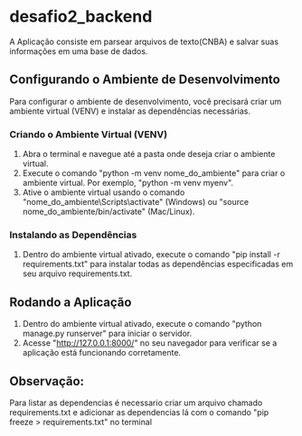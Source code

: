 # desafio2_backend
A Aplicação consiste em parsear arquivos de texto(CNBA) e salvar suas informações  em uma base de dados. 


## Configurando o Ambiente de Desenvolvimento

Para configurar o ambiente de desenvolvimento, você precisará criar um ambiente virtual (VENV) e instalar as dependências necessárias.

### Criando o Ambiente Virtual (VENV)

1. Abra o terminal e navegue até a pasta onde deseja criar o ambiente virtual.
2. Execute o comando "python -m venv nome_do_ambiente" para criar o ambiente virtual. Por exemplo, "python -m venv myenv".
3. Ative o ambiente virtual usando o comando "nome_do_ambiente\Scripts\activate" (Windows) ou "source nome_do_ambiente/bin/activate" (Mac/Linux).

### Instalando as Dependências

1. Dentro do ambiente virtual ativado, execute o comando "pip install -r requirements.txt" para instalar todas as dependências especificadas em seu arquivo requirements.txt.

## Rodando a Aplicação

1. Dentro do ambiente virtual ativado, execute o comando "python manage.py runserver" para iniciar o servidor.
2. Acesse "http://127.0.0.1:8000/" no seu navegador para verificar se a aplicação está funcionando corretamente.

## Observação:
Para listar as dependencias é necessario criar um arquivo chamado requirements.txt e adicionar as dependencias lá com o comando "pip freeze > requirements.txt" no terminal
